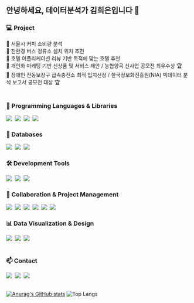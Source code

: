 ## 안녕하세요, 데이터분석가 김희은입니다 👋

<!--
**HEKIM-1810/HEKIM-1810** is a ✨ _special_ ✨ repository because its `README.md` (this file) appears on your GitHub profile.

Here are some ideas to get you started:

- 🔭 I’m currently working on ...
- 🌱 I’m currently learning ...
- 👯 I’m looking to collaborate on ...
- 🤔 I’m looking for help with ...
- 💬 Ask me about ...
- 📫 How to reach me: ...
- 😄 Pronouns: ...
- ⚡ Fun fact: ...
-->


</div>

<!--내용 부분-->

<h3 align="left">💻 Project </h3>
 📁 서울시 커피 소비량 분석 <br>
 📁 친환경 버스 정류소 설치 위치 추천 <br>
 📁 호텔 어플리케이션 리뷰 기반 목적에 맞는 호텔 추천 <br>
 📁 개인화 마케팅 기반 신상품 및 서비스 제안 / 농협양곡 신사업 공모전 최우수상 🏆 <br>
 📁 장애인 전동보장구 급속충전소 최적 입지선정 / 한국정보화진흥원(NIA) 빅데이터 분석 보고서 공모전 대상 🏆 <br>
<br>


<h3 align="left">🐍 Programming Languages & Libraries</h3>
<div align="left">
  <img src="https://img.shields.io/badge/Python-3776AB?style=flat-square&logo=Python&logoColor=white"/>&nbsp;
  <img src="https://img.shields.io/badge/pandas-150458?style=flat-square&logo=pandas&logoColor=white" />&nbsp;
  <img src="https://img.shields.io/badge/numpy-013243?style=flat-square&logo=numpy&logoColor=white" />&nbsp;
  <img src="https://img.shields.io/badge/Matplotlib-11557c?style=flat-square&logo=Matplotlib&logoColor=white" />&nbsp;
</div>

<h3 align="left">💾 Databases</h3>
<div align="left">
  <img src="https://img.shields.io/badge/BigQuery-4285F4?style=flat-square&logo=google-cloud&logoColor=white" />&nbsp;
  <img src="https://img.shields.io/badge/MySQL-4479A1?style=flat-square&logo=MySQL&logoColor=white"/>&nbsp;
  <img src="https://img.shields.io/badge/PostgreSQL-4169E1?style=flat-square&logo=postgresql&logoColor=white" />&nbsp;
</div>

<h3 align="left">🛠️ Development Tools</h3>
<div align="left">
  <img src="https://img.shields.io/badge/Colab-F9AB00?style=flat-square&logo=googlecolab&logoColor=white" />&nbsp;
  <img src="https://img.shields.io/badge/VSCode-007ACC?style=flat-square&logo=visual-studio-code&logoColor=white" />&nbsp;
  <img src="https://img.shields.io/badge/jupyter-F37626?style=flat-square&logo=jupyter&logoColor=white" />&nbsp;
</div>


<h3 align="left">👥 Collaboration & Project Management</h3>
<div align="left">
  <img src="https://img.shields.io/badge/Notion-000000?style=flat-square&logo=notion&logoColor=white" />&nbsp;
  <img src="https://img.shields.io/badge/slack-4A154B?style=flat-square&logo=slack&logoColor=white" />&nbsp;
  <img src="https://img.shields.io/badge/Confluence-172B4D?style=flat-square&logo=confluence&logoColor=white" />&nbsp;
  <img src="https://img.shields.io/badge/Jira-0052CC?style=flat-square&logo=jira&logoColor=white" />&nbsp;
  <img src="https://img.shields.io/badge/git-F05032?style=flat-square&logo=git&logoColor=white" />&nbsp;
  <img src="https://img.shields.io/badge/github-181717?style=flat-square&logo=github&logoColor=white" />&nbsp;
</div>

<h3 align="left">📊 Data Visualization & Design</h3>
<div align="left">
  <img src="https://img.shields.io/badge/Power%20BI-F2C811?style=flat-square&logo=powerbi&logoColor=black" />&nbsp;
  <img src="https://img.shields.io/badge/Redash-FF6B6B?style=flat-square&logo=redash&logoColor=white" />&nbsp;
  <img src="https://img.shields.io/badge/Figma-F24E1E?style=flat-square&logo=figma&logoColor=white" />&nbsp;
</div>

<br>
<h3 align="left">📫 Contact </h3>
<div align="left">
  <a href="mailto:hekim12437@gmail.com"><img src="https://img.shields.io/badge/Gmail-d14836?style=flat-square&logo=Gmail&logoColor=white"/></a>&nbsp;
  <a href="https://grossquokka.tistory.com"><img src="https://img.shields.io/badge/Tistory-000000?style=flat-square&logo=Tistory&logoColor=white"/></a>&nbsp;
  <a href="https://www.linkedin.com/in/heeeun-kim-77b727292/"><img src="https://img.shields.io/badge/LinkedIn-0A66C2?style=flat-square&logo=LinkedIn&logoColor=white"/></a>
</div>

<br>

[![Anurag's GitHub stats](https://github-readme-stats.vercel.app/api?username=hyeinisfree&hide_title=true&show_icons=true&include_all_commits=true&disable_animations=true&theme=vue)](https://github.com/anuraghazra/github-readme-stats)
![Top Langs](https://github-readme-stats.vercel.app/api/top-langs/?username=HEKIM-1810&layout=compact) 


